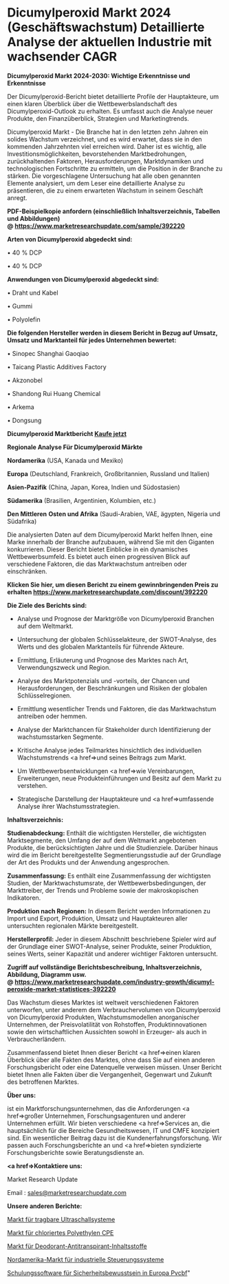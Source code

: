 # Dicumylperoxid Markt 2024 (Geschäftswachstum) Detaillierte Analyse der aktuellen Industrie mit wachsender CAGR

<strong>Dicumylperoxid Markt 2024-2030: Wichtige Erkenntnisse und Erkenntnisse</strong>

Der Dicumylperoxid-Bericht bietet detaillierte Profile der Hauptakteure, um einen klaren Überblick über die Wettbewerbslandschaft des Dicumylperoxid-Outlook zu erhalten. Es umfasst auch die Analyse neuer Produkte, den Finanzüberblick, Strategien und Marketingtrends.

Dicumylperoxid Markt - Die Branche hat in den letzten zehn Jahren ein solides Wachstum verzeichnet, und es wird erwartet, dass sie in den kommenden Jahrzehnten viel erreichen wird. Daher ist es wichtig, alle Investitionsmöglichkeiten, bevorstehenden Marktbedrohungen, zurückhaltenden Faktoren, Herausforderungen, Marktdynamiken und technologischen Fortschritte zu ermitteln, um die Position in der Branche zu stärken. Die vorgeschlagene Untersuchung hat alle oben genannten Elemente analysiert, um dem Leser eine detaillierte Analyse zu präsentieren, die zu einem erwarteten Wachstum in seinem Geschäft anregt.

<strong><b>PDF-Beispielkopie anfordern (einschließlich Inhaltsverzeichnis, Tabellen und Abbildungen) @ </b></strong><strong><a href=https://www.marketresearchupdate.com/sample/392220><strong>https://www.marketresearchupdate.com/sample/392220</u></a></strong></strong>

<strong>Arten von Dicumylperoxid abgedeckt sind:</strong>

• 40 % DCP

•  40 % DCP

<strong>Anwendungen von Dicumylperoxid abgedeckt sind:</strong>

• Draht und Kabel

• Gummi

• Polyolefin

<strong>Die folgenden Hersteller werden in diesem Bericht in Bezug auf Umsatz, Umsatz und Marktanteil für jedes Unternehmen bewertet:</strong>

• Sinopec Shanghai Gaoqiao

• Taicang Plastic Additives Factory

• Akzonobel

• Shandong Rui Huang Chemical

• Arkema

• Dongsung

<strong>Dicumylperoxid Marktbericht <a href=https://www.marketresearchupdate.com/buynow/392220>Kaufe jetzt</a></strong>

<strong>Regionale Analyse Für Dicumylperoxid Märkte</strong>

<strong>Nordamerika</strong> (USA, Kanada und Mexiko)

<strong>Europa</strong> (Deutschland, Frankreich, Großbritannien, Russland und Italien)

<strong>Asien-Pazifik</strong> (China, Japan, Korea, Indien und Südostasien)

<strong>Südamerika</strong> (Brasilien, Argentinien, Kolumbien, etc.)

<strong>Den Mittleren</strong> <strong>Osten und Afrika</strong> (Saudi-Arabien, VAE, ägypten, Nigeria und Südafrika)

Die analysierten Daten auf dem Dicumylperoxid Markt helfen Ihnen, eine Marke innerhalb der Branche aufzubauen, während Sie mit den Giganten konkurrieren. Dieser Bericht bietet Einblicke in ein dynamisches Wettbewerbsumfeld. Es bietet auch einen progressiven Blick auf verschiedene Faktoren, die das Marktwachstum antreiben oder einschränken.

<strong>Klicken Sie hier, um diesen Bericht zu einem gewinnbringenden Preis zu erhalten
</strong><strong><a href=https://www.marketresearchupdate.com/discount/392220>https://www.marketresearchupdate.com/discount/392220</b></u></strong></a>

<strong>Die Ziele des Berichts sind:</strong>

- Analyse und Prognose der Marktgröße von Dicumylperoxid Branchen auf dem Weltmarkt.

- Untersuchung der globalen Schlüsselakteure, der SWOT-Analyse, des Werts und des globalen Marktanteils für führende Akteure.

- Ermittlung, Erläuterung und Prognose des Marktes nach Art, Verwendungszweck und Region.

- Analyse des Marktpotenzials und -vorteils, der Chancen und Herausforderungen, der Beschränkungen und Risiken der globalen Schlüsselregionen.

- Ermittlung wesentlicher Trends und Faktoren, die das Marktwachstum antreiben oder hemmen.

- Analyse der Marktchancen für Stakeholder durch Identifizierung der wachstumsstarken Segmente.

- Kritische Analyse jedes Teilmarktes hinsichtlich des individuellen Wachstumstrends <a href=>und</a> seines Beitrags zum Markt.

- Um Wettbewerbsentwicklungen <a href=>wie</a> Vereinbarungen, Erweiterungen, neue Produkteinführungen und Besitz auf dem Markt zu verstehen.

- Strategische Darstellung der Hauptakteure und <a href=>umfas</a>sende Analyse ihrer Wachstumsstrategien.

<strong>Inhaltsverzeichnis:</strong>

<strong>Studienabdeckung:</strong> Enthält die wichtigsten Hersteller, die wichtigsten Marktsegmente, den Umfang der auf dem Weltmarkt angebotenen Produkte, die berücksichtigten Jahre und die Studienziele. Darüber hinaus wird die im Bericht bereitgestellte Segmentierungsstudie auf der Grundlage der Art des Produkts und der Anwendung angesprochen.

<strong>Zusammenfassung:</strong> Es enthält eine Zusammenfassung der wichtigsten Studien, der Marktwachstumsrate, der Wettbewerbsbedingungen, der Markttreiber, der Trends und Probleme sowie der makroskopischen Indikatoren.

<strong>Produktion nach Regionen:</strong> In diesem Bericht werden Informationen zu Import und Export, Produktion, Umsatz und Hauptakteuren aller untersuchten regionalen Märkte bereitgestellt.

<strong>Herstellerprofil:</strong> Jeder in diesem Abschnitt beschriebene Spieler wird auf der Grundlage einer SWOT-Analyse, seiner Produkte, seiner Produktion, seines Werts, seiner Kapazität und anderer wichtiger Faktoren untersucht.

<strong><b>Zugriff auf vollständige Berichtsbeschreibung, Inhaltsverzeichnis, Abbildung, Diagramm usw. @ </b></strong><strong><a href=https://www.marketresearchupdate.com/industry-growth/dicumyl-peroxide-market-statistices-392220>https://www.marketresearchupdate.com/industry-growth/dicumyl-peroxide-market-statistices-392220</a></strong>

Das Wachstum dieses Marktes ist weltweit verschiedenen Faktoren unterworfen, unter anderem dem Verbrauchervolumen von Dicumylperoxid von Dicumylperoxid Produkten, Wachstumsmodellen anorganischer Unternehmen, der Preisvolatilität von Rohstoffen, Produktinnovationen sowie den wirtschaftlichen Aussichten sowohl in Erzeuger- als auch in Verbraucherländern.

Zusammenfassend bietet Ihnen dieser Bericht <a href=>einen</a> klaren Überblick über alle Fakten des Marktes, ohne dass Sie auf einen anderen Forschungsbericht oder eine Datenquelle verweisen müssen. Unser Bericht bietet Ihnen alle Fakten über die Vergangenheit, Gegenwart und Zukunft des betroffenen Marktes.

<strong>Über uns:</strong>

 ist ein Marktforschungsunternehmen, das die Anforderungen <a href=>großer</a> Unternehmen, Forschungsagenturen und anderer Unternehmen erfüllt. Wir bieten verschiedene <a href=>Services</a> an, die hauptsächlich für die Bereiche Gesundheitswesen, IT und CMFE konzipiert sind. Ein wesentlicher Beitrag dazu ist die Kundenerfahrungsforschung. Wir passen auch Forschungsberichte an und <a href=>bieten</a> syndizierte Forschungsberichte sowie Beratungsdienste an.

<strong><a href=>Kontaktiere uns:</a></strong>

Market Research Update

Email : sales@marketresearchupdate.com

<strong>Unsere anderen Berichte:</strong>

<a href=https://www.linkedin.com/pulse/portable-ultrasound-systems-market-pointing>Markt für tragbare Ultraschallsysteme</a>

<a href=https://www.linkedin.com/pulse/chlorinated-polyethylene-cpe-market-research>Markt für chloriertes Polyethylen CPE</a>

<a href=https://www.linkedin.com/pulse/deodorant-antiperspirant-ingredients-market>Markt für Deodorant-Antitranspirant-Inhaltsstoffe</a>

<a href=https://www.linkedin.com/pulse/north-america-industrial-control-systems-security-market>Nordamerika-Markt für industrielle Steuerungssysteme</a>

<a href=https://www.linkedin.com/pulse/europe-security-awareness-training-software-pvcbf/>Schulungssoftware für Sicherheitsbewusstsein in Europa Pvcbf</a>"
